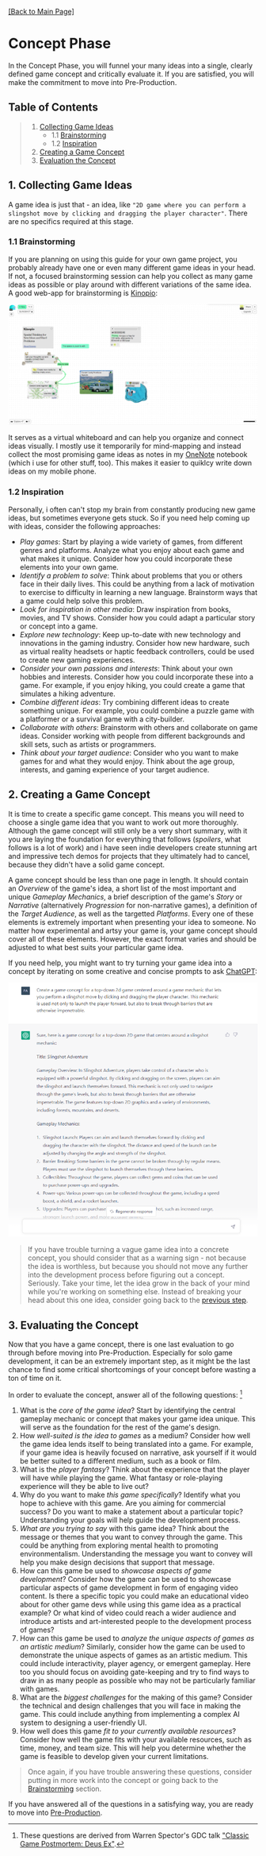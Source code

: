 [[Back to Main Page]](README.md/#production-guide-for-solo-game-development)

# Concept Phase

In the Concept Phase, you will funnel your many ideas into a single, clearly defined game concept and critically evaluate it. If you are satisfied, you will make the commitment to move into Pre-Production.

<a name="toc"></a>
## Table of Contents

> 1. [Collecting Game Ideas](#collecting-game-ideas)
>    - 1.1 [Brainstorming](#brainstorming)
>    - 1.2 [Inspiration](#inspiration)
> 2. [Creating a Game Concept](#creating-a-game-concept)
> 3. [Evaluation the Concept](#evaluating-the-concept)

<a name="collecting-game-ideas"></a>
## 1. Collecting Game Ideas

A game idea is just that - an idea, like `"2D game where you can perform a slingshot move by clicking and dragging the player character"`. There are no specifics required at this stage.

<a name="brainstorming"></a>
### 1.1 Brainstorming

If you are planning on using this guide for your own game project, you probably already have one or even many different game ideas in your head. If not, a focused brainstorming session can help you collect as many game ideas as possible or play around with different variations of the same idea. A good web-app for brainstorming is [Kinopio](https://kinopio.club/):

![Image](Images/sc_Kinopio.png)

It serves as a virtual whiteboard and can help you organize and connect ideas visually. I mostly use it temporarily for mind-mapping and instead collect the most promising game ideas as notes in my [OneNote]() notebook (which i use for other stuff, too). This makes it easier to quiklcy write down ideas on my mobile phone.

<a name="inspiration"></a>
### 1.2 Inspiration

Personally, i often can't stop my brain from constantly producing new game ideas, but sometimes everyone gets stuck. So if you need help coming up with ideas, consider the following approaches:
- *Play games*: Start by playing a wide variety of games, from different genres and platforms. Analyze what you enjoy about each game and what makes it unique. Consider how you could incorporate these elements into your own game.
- *Identify a problem to solve*: Think about problems that you or others face in their daily lives. This could be anything from a lack of motivation to exercise to difficulty in learning a new language. Brainstorm ways that a game could help solve this problem.
- *Look for inspiration in other media*: Draw inspiration from books, movies, and TV shows. Consider how you could adapt a particular story or concept into a game.
- *Explore new technology*: Keep up-to-date with new technology and innovations in the gaming industry. Consider how new hardware, such as virtual reality headsets or haptic feedback controllers, could be used to create new gaming experiences.
- *Consider your own passions and interests*: Think about your own hobbies and interests. Consider how you could incorporate these into a game. For example, if you enjoy hiking, you could create a game that simulates a hiking adventure.
- *Combine different ideas*: Try combining different ideas to create something unique. For example, you could combine a puzzle game with a platformer or a survival game with a city-builder.
- *Collaborate with others*: Brainstorm with others and collaborate on game ideas. Consider working with people from different backgrounds and skill sets, such as artists or programmers.
- *Think about your target audience*: Consider who you want to make games for and what they would enjoy. Think about the age group, interests, and gaming experience of your target audience.

<a name="creating-a-game-concept"></a>
## 2. Creating a Game Concept

It is time to create a specific game concept. This means you will need to choose a single game idea that you want to work out more thoroughly. Although the game concept will still only be a very short summary, with it you are laying the foundation for everything that follows (_spoilers_, what follows is a lot of work) and i have seen indie developers create stunning art and impressive tech demos for projects that they ultimately had to cancel, because they didn't have a solid game concept.

A game concept should be less than one page in length. It should contain an *Overview* of the game's idea, a short list of the most important and unique *Gameplay Mechanics*, a brief description of the game's *Story* or *Narrative* (alternatively *Progression* for non-narrative games), a definition of the *Target Audience*, as well as the targetted *Platforms*. Every one of these elements is extremely important when presenting your idea to someone. No matter how experimental and artsy your game is, your game concept should cover all of these elements. However, the exact format varies and should be adjusted to what best suits your particular game idea.

If you need help, you might want to try turning your game idea into a concept by iterating on some creative and concise prompts to ask [ChatGPT](https://chat.openai.com/chat):

![Image](Images/sc_ChatGPT.png)

> If you have trouble turning a vague game idea into a concrete concept, you should consider that as a warning sign - not because the idea is worthless, but because you should not move any further into the development process before figuring out a concept. Seriously. Take your time, let the idea grow in the back of your mind while you're working on something else. Instead of breaking your head about this one idea, consider going back to the [previous step](#collecting-game-ideas).

<a name="evaluating-the-concept"></a>
## 3. Evaluating the Concept

Now that you have a game concept, there is one last evaluation to go through before moving into Pre-Production. Especially for solo game development, it can be an extremely important step, as it might be the last chance to find some critical shortcomings of your concept before wasting a ton of time on it.

In order to evaluate the concept, answer all of the following questions: [^1]

[^1]: These questions are derived from Warren Spector's GDC talk ["Classic Game Postmortem: Deus Ex"](https://youtu.be/tffX3VljTtI).

1. What is the *core of the game idea*? Start by identifying the central gameplay mechanic or concept that makes your game idea unique. This will serve as the foundation for the rest of the game's design.
2. How *well-suited is the idea to games* as a medium? Consider how well the game idea lends itself to being translated into a game. For example, if your game idea is heavily focused on narrative, ask yourself if it would be better suited to a different medium, such as a book or film.
3. What is the *player fantasy*? Think about the experience that the player will have while playing the game. What fantasy or role-playing experience will they be able to live out?
4. Why do you want to make *this game specifically*? Identify what you hope to achieve with this game. Are you aiming for commercial success? Do you want to make a statement about a particular topic? Understanding your goals will help guide the development process.
5. *What are you trying to say* with this game idea? Think about the message or themes that you want to convey through the game. This could be anything from exploring mental health to promoting environmentalism. Understanding the message you want to convey will help you make design decisions that support that message.
6. How can this game be used to *showcase aspects of game development*? Consider how the game can be used to showcase particular aspects of game development in form of engaging video content. Is there a specific topic you could make an educational video about for other game devs while using this game idea as a practical example? Or what kind of video could reach a wider audience and introduce artists and art-interested people to the development process of games?
7. How can this game be used to *analyze the unique aspects of games as an artistic medium*? Similarly, consider how the game can be used to demonstrate the unique aspects of games as an artistic medium. This could include interactivity, player agency, or emergent gameplay. Here too you should focus on avoiding gate-keeping and try to find ways to draw in as many people as possible who may not be particularly familiar with games.
8. What are the *biggest challenges* for the making of this game? Consider the technical and design challenges that you will face in making the game. This could include anything from implementing a complex AI system to designing a user-friendly UI.
9. How well does this game *fit to your currently available resources*? Consider how well the game fits with your available resources, such as time, money, and team size. This will help you determine whether the game is feasible to develop given your current limitations.

> Once again, if you have trouble answering these questions, consider putting in more work into the concept or going back to the [Brainstorming](#brainstorming) section.

If you have answered all of the questions in a satisfying way, you are ready to move into [Pre-Production](2_PreProduction.md/#pre-production).